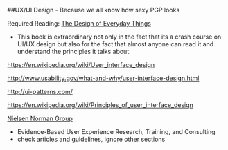 ##UX/UI Design - Because we all know how sexy PGP looks

Required Reading: [The Design of Everyday Things](http://www.jnd.org/books/design-of-everyday-things-revised.html)
* This book is extraordinary not only in the fact that its a crash course on UI/UX design but also for the fact that almost anyone can read it and understand the principles it talks about.


https://en.wikipedia.org/wiki/User_interface_design


http://www.usability.gov/what-and-why/user-interface-design.html



http://ui-patterns.com/

https://en.wikipedia.org/wiki/Principles_of_user_interface_design





[Nielsen Norman Group](http://www.nngroup.com)
* Evidence-Based User Experience Research, Training, and Consulting
* check articles and guidelines, ignore other sections